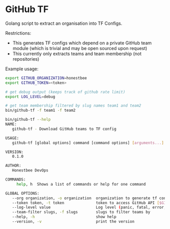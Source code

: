 # GitHub TF

Golang script to extract an organisation into TF Configs.

Restrictions:

- This generates TF configs which depend on a private GitHub team module (which is trivial and may be open sourced upon request)
- This currently only extracts teams and team membership (not repositories)

Example usage:

```bash
export GITHUB_ORGANIZATION=honestbee
export GITHUB_TOKEN=<token>

# get debug output (keeps track of github rate limit)
export LOG_LEVEL=debug

# get team membership filtered by slug names team1 and team2
bin/github-tf -f team1 -f team2
```

```bash
bin/github-tf --help
NAME:
   github-tf - Download GitHub teams to TF config

USAGE:
   github-tf [global options] command [command options] [arguments...]

VERSION:
   0.1.0

AUTHOR:
   Honestbee DevOps

COMMANDS:
     help, h  Shows a list of commands or help for one command

GLOBAL OPTIONS:
   --org organization, -o organization  organization to generate tf config for [$GITHUB_ORGANIZATION]
   --token token, -t token              token to access GitHub API [$GITHUB_TOKEN]
   --log-level value                    Log level (panic, fatal, error, warn, info, or debug) (default: "error") [$LOG_LEVEL]
   --team-filter slugs, -f slugs        slugs to filter teams by
   --help, -h                           show help
   --version, -v                        print the version
```